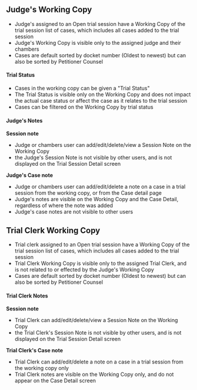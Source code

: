 ## Judge's Working Copy
* Judge's assigned to an Open trial session have a Working Copy of the trial session list of cases, which includes all cases added to the trial session 
* Judge's Working Copy is visible only to the assigned judge and their chambers 
* Cases are default sorted by docket number (Oldest to newest) but can also be sorted by Petitioner Counsel 

#### Trial Status 
* Cases in the working copy can be given a "Trial Status" 
* The Trial Status is visible only on the Working Copy and does not impact the actual case status or affect the case as it relates to the trial session 
* Cases can be filtered on the Working Copy by trial status 

#### Judge's Notes
**Session note** 
* Judge or chambers user can add/edit/delete/view a Session Note on the Working Copy 
* the Judge's Session Note is not visible by other users, and is not displayed on the Trial Session Detail screen 

**Judge's Case note**
* Judge or chambers user can add/edit/delete a note on a case in a trial session from the working copy, or from the Case detail page 
* Judge's notes are visible on the Working Copy and the Case Detail, regardless of where the note was added 
* Judge's case notes are not visible to other users 

## Trial Clerk Working Copy
* Trial clerk assigned to an Open trial session have a Working Copy of the trial session list of cases, which includes all cases added to the trial session 
* Trial Clerk Working Copy is visible only to the assigned Trial Clerk, and is not related to or effected by the Judge's Working Copy 
* Cases are default sorted by docket number (Oldest to newest) but can also be sorted by Petitioner Counsel 

#### Trial Clerk Notes
**Session note** 
* Trial Clerk can add/edit/delete/view a Session Note on the Working Copy 
* the Trial Clerk's Session Note is not visible by other users, and is not displayed on the Trial Session Detail screen 

**Trial Clerk's Case note**
* Trial Clerk can add/edit/delete a note on a case in a trial session from the working copy only
* Trial Clerk notes are visible on the Working Copy only, and do not appear on the Case Detail screen
